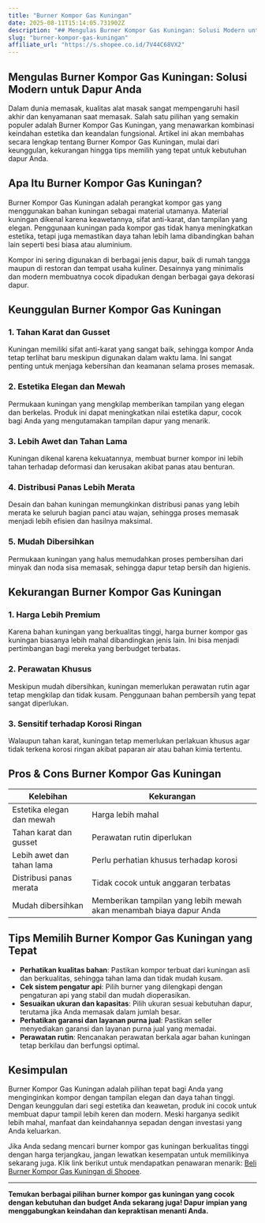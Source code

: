 ```yaml
---
title: "Burner Kompor Gas Kuningan"
date: 2025-08-11T15:14:05.731902Z
description: "## Mengulas Burner Kompor Gas Kuningan: Solusi Modern untuk Dapur Anda..."
slug: "burner-kompor-gas-kuningan"
affiliate_url: "https://s.shopee.co.id/7V44C68VX2"
---
```

## Mengulas Burner Kompor Gas Kuningan: Solusi Modern untuk Dapur Anda

Dalam dunia memasak, kualitas alat masak sangat mempengaruhi hasil akhir dan kenyamanan saat memasak. Salah satu pilihan yang semakin populer adalah Burner Kompor Gas Kuningan, yang menawarkan kombinasi keindahan estetika dan keandalan fungsional. Artikel ini akan membahas secara lengkap tentang Burner Kompor Gas Kuningan, mulai dari keunggulan, kekurangan hingga tips memilih yang tepat untuk kebutuhan dapur Anda.

## Apa Itu Burner Kompor Gas Kuningan?

Burner Kompor Gas Kuningan adalah perangkat kompor gas yang menggunakan bahan kuningan sebagai material utamanya. Material kuningan dikenal karena keawetannya, sifat anti-karat, dan tampilan yang elegan. Penggunaan kuningan pada kompor gas tidak hanya meningkatkan estetika, tetapi juga memastikan daya tahan lebih lama dibandingkan bahan lain seperti besi biasa atau aluminium.

Kompor ini sering digunakan di berbagai jenis dapur, baik di rumah tangga maupun di restoran dan tempat usaha kuliner. Desainnya yang minimalis dan modern membuatnya cocok dipadukan dengan berbagai gaya dekorasi dapur.

## Keunggulan Burner Kompor Gas Kuningan

### 1. Tahan Karat dan Gusset

Kuningan memiliki sifat anti-karat yang sangat baik, sehingga kompor Anda tetap terlihat baru meskipun digunakan dalam waktu lama. Ini sangat penting untuk menjaga kebersihan dan keamanan selama proses memasak.

### 2. Estetika Elegan dan Mewah

Permukaan kuningan yang mengkilap memberikan tampilan yang elegan dan berkelas. Produk ini dapat meningkatkan nilai estetika dapur, cocok bagi Anda yang mengutamakan tampilan dapur yang menarik.

### 3. Lebih Awet dan Tahan Lama

Kuningan dikenal karena kekuatannya, membuat burner kompor ini lebih tahan terhadap deformasi dan kerusakan akibat panas atau benturan.

### 4. Distribusi Panas Lebih Merata

Desain dan bahan kuningan memungkinkan distribusi panas yang lebih merata ke seluruh bagian panci atau wajan, sehingga proses memasak menjadi lebih efisien dan hasilnya maksimal.

### 5. Mudah Dibersihkan

Permukaan kuningan yang halus memudahkan proses pembersihan dari minyak dan noda sisa memasak, sehingga dapur tetap bersih dan higienis.

## Kekurangan Burner Kompor Gas Kuningan

### 1. Harga Lebih Premium

Karena bahan kuningan yang berkualitas tinggi, harga burner kompor gas kuningan biasanya lebih mahal dibandingkan jenis lain. Ini bisa menjadi pertimbangan bagi mereka yang berbudget terbatas.

### 2. Perawatan Khusus

Meskipun mudah dibersihkan, kuningan memerlukan perawatan rutin agar tetap mengkilap dan tidak kusam. Penggunaan bahan pembersih yang tepat sangat diperlukan.

### 3. Sensitif terhadap Korosi Ringan

Walaupun tahan karat, kuningan tetap memerlukan perlakuan khusus agar tidak terkena korosi ringan akibat paparan air atau bahan kimia tertentu.

## Pros & Cons Burner Kompor Gas Kuningan

| Kelebihan                         | Kekurangan                                |
|----------------------------------|------------------------------------------|
| Estetika elegan dan mewah      | Harga lebih mahal                      |
| Tahan karat dan gusset         | Perawatan rutin diperlukan            |
| Lebih awet dan tahan lama     | Perlu perhatian khusus terhadap korosi |
| Distribusi panas merata        | Tidak cocok untuk anggaran terbatas  |
| Mudah dibersihkan             | Memberikan tampilan yang lebih mewah akan menambah biaya dapur Anda |

## Tips Memilih Burner Kompor Gas Kuningan yang Tepat

- **Perhatikan kualitas bahan**: Pastikan kompor terbuat dari kuningan asli dan berkualitas, sehingga tahan lama dan tidak mudah kusam.
- **Cek sistem pengatur api**: Pilih burner yang dilengkapi dengan pengaturan api yang stabil dan mudah dioperasikan.
- **Sesuaikan ukuran dan kapasitas**: Pilih ukuran sesuai kebutuhan dapur, terutama jika Anda memasak dalam jumlah besar.
- **Perhatikan garansi dan layanan purna jual**: Pastikan seller menyediakan garansi dan layanan purna jual yang memadai.
- **Perawatan rutin**: Rencanakan perawatan berkala agar bahan kuningan tetap berkilau dan berfungsi optimal.

## Kesimpulan

Burner Kompor Gas Kuningan adalah pilihan tepat bagi Anda yang menginginkan kompor dengan tampilan elegan dan daya tahan tinggi. Dengan keunggulan dari segi estetika dan keawetan, produk ini cocok untuk membuat dapur tampil lebih keren dan modern. Meski harganya sedikit lebih mahal, manfaat dan keindahannya sepadan dengan investasi yang Anda keluarkan.

Jika Anda sedang mencari burner kompor gas kuningan berkualitas tinggi dengan harga terjangkau, jangan lewatkan kesempatan untuk memilikinya sekarang juga. Klik link berikut untuk mendapatkan penawaran menarik: [Beli Burner Kompor Gas Kuningan di Shopee](https://s.shopee.co.id/7V44C68VX2).

---

**Temukan berbagai pilihan burner kompor gas kuningan yang cocok dengan kebutuhan dan budget Anda sekarang juga! Dapur impian yang menggabungkan keindahan dan kepraktisan menanti Anda.**